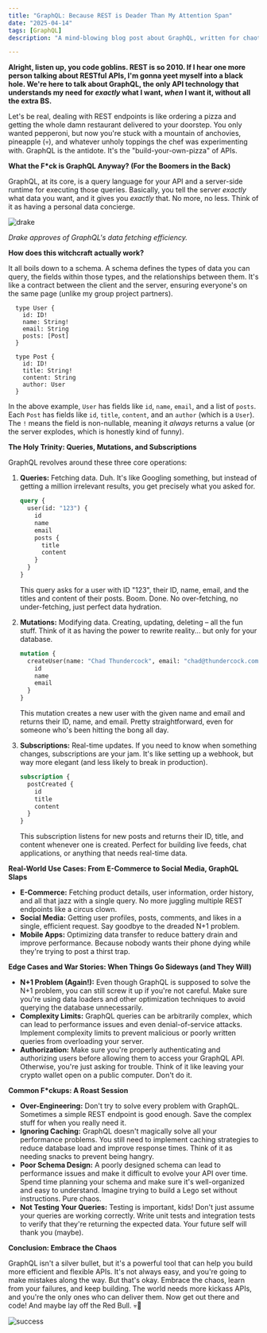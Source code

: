 ```yaml
---
title: "GraphQL: Because REST is Deader Than My Attention Span"
date: "2025-04-14"
tags: [GraphQL]
description: "A mind-blowing blog post about GraphQL, written for chaotic Gen Z engineers who are probably doom-scrolling right now."

---
```


**Alright, listen up, you code goblins. REST is so 2010. If I hear one more person talking about RESTful APIs, I'm gonna yeet myself into a black hole. We're here to talk about GraphQL, the only API technology that understands my need for *exactly* what I want, *when* I want it, without all the extra BS.**

Let's be real, dealing with REST endpoints is like ordering a pizza and getting the whole damn restaurant delivered to your doorstep. You only wanted pepperoni, but now you're stuck with a mountain of anchovies, pineapple (💀), and whatever unholy toppings the chef was experimenting with. GraphQL is the antidote. It's the "build-your-own-pizza" of APIs.

**What the F*ck is GraphQL Anyway? (For the Boomers in the Back)**

GraphQL, at its core, is a query language for your API and a server-side runtime for executing those queries. Basically, you tell the server *exactly* what data you want, and it gives you *exactly* that. No more, no less. Think of it as having a personal data concierge.

![drake](https://i.imgflip.com/30b1gx.jpg)

*Drake approves of GraphQL's data fetching efficiency.*

**How does this witchcraft actually work?**

It all boils down to a schema. A schema defines the types of data you can query, the fields within those types, and the relationships between them. It's like a contract between the client and the server, ensuring everyone's on the same page (unlike my group project partners).

```ascii
  type User {
    id: ID!
    name: String!
    email: String
    posts: [Post]
  }

  type Post {
    id: ID!
    title: String!
    content: String
    author: User
  }
```

In the above example, `User` has fields like `id`, `name`, `email`, and a list of `posts`. Each `Post` has fields like `id`, `title`, `content`, and an `author` (which is a `User`). The `!` means the field is non-nullable, meaning it *always* returns a value (or the server explodes, which is honestly kind of funny).

**The Holy Trinity: Queries, Mutations, and Subscriptions**

GraphQL revolves around these three core operations:

1.  **Queries:** Fetching data. Duh. It's like Googling something, but instead of getting a million irrelevant results, you get precisely what you asked for.

    ```graphql
    query {
      user(id: "123") {
        id
        name
        email
        posts {
          title
          content
        }
      }
    }
    ```

    This query asks for a user with ID "123", their ID, name, email, and the titles and content of their posts. Boom. Done. No over-fetching, no under-fetching, just perfect data hydration.

2.  **Mutations:** Modifying data. Creating, updating, deleting – all the fun stuff. Think of it as having the power to rewrite reality... but only for your database.

    ```graphql
    mutation {
      createUser(name: "Chad Thundercock", email: "chad@thundercock.com") {
        id
        name
        email
      }
    }
    ```

    This mutation creates a new user with the given name and email and returns their ID, name, and email. Pretty straightforward, even for someone who's been hitting the bong all day.

3.  **Subscriptions:** Real-time updates. If you need to know when something changes, subscriptions are your jam. It's like setting up a webhook, but way more elegant (and less likely to break in production).

    ```graphql
    subscription {
      postCreated {
        id
        title
        content
      }
    }
    ```

    This subscription listens for new posts and returns their ID, title, and content whenever one is created. Perfect for building live feeds, chat applications, or anything that needs real-time data.

**Real-World Use Cases: From E-Commerce to Social Media, GraphQL Slaps**

*   **E-Commerce:** Fetching product details, user information, order history, and all that jazz with a single query. No more juggling multiple REST endpoints like a circus clown.
*   **Social Media:** Getting user profiles, posts, comments, and likes in a single, efficient request. Say goodbye to the dreaded N+1 problem.
*   **Mobile Apps:** Optimizing data transfer to reduce battery drain and improve performance. Because nobody wants their phone dying while they're trying to post a thirst trap.

**Edge Cases and War Stories: When Things Go Sideways (and They Will)**

*   **N+1 Problem (Again!):** Even though GraphQL is supposed to solve the N+1 problem, you can still screw it up if you're not careful. Make sure you're using data loaders and other optimization techniques to avoid querying the database unnecessarily.
*   **Complexity Limits:** GraphQL queries can be arbitrarily complex, which can lead to performance issues and even denial-of-service attacks. Implement complexity limits to prevent malicious or poorly written queries from overloading your server.
*   **Authorization:** Make sure you're properly authenticating and authorizing users before allowing them to access your GraphQL API. Otherwise, you're just asking for trouble. Think of it like leaving your crypto wallet open on a public computer. Don't do it.

**Common F*ckups: A Roast Session**

*   **Over-Engineering:** Don't try to solve every problem with GraphQL. Sometimes a simple REST endpoint is good enough. Save the complex stuff for when you really need it.
*   **Ignoring Caching:** GraphQL doesn't magically solve all your performance problems. You still need to implement caching strategies to reduce database load and improve response times. Think of it as needing snacks to prevent being hangry.
*   **Poor Schema Design:** A poorly designed schema can lead to performance issues and make it difficult to evolve your API over time. Spend time planning your schema and make sure it's well-organized and easy to understand. Imagine trying to build a Lego set without instructions. Pure chaos.
*   **Not Testing Your Queries:** Testing is important, kids! Don't just assume your queries are working correctly. Write unit tests and integration tests to verify that they're returning the expected data. Your future self will thank you (maybe).

**Conclusion: Embrace the Chaos**

GraphQL isn't a silver bullet, but it's a powerful tool that can help you build more efficient and flexible APIs. It's not always easy, and you're going to make mistakes along the way. But that's okay. Embrace the chaos, learn from your failures, and keep building. The world needs more kickass APIs, and you're the only ones who can deliver them. Now get out there and code! And maybe lay off the Red Bull. 💀🙏

![success](https://imgflip.com/s/meme/Success-Kid.jpg)
